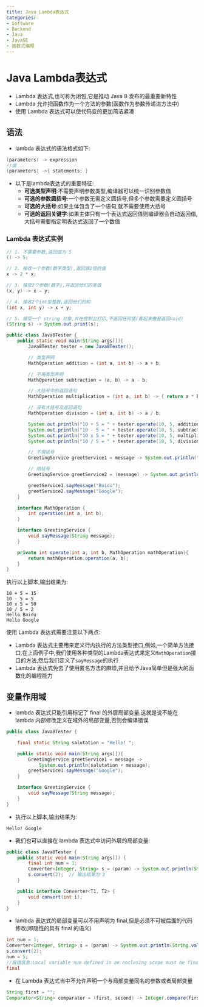 ```yaml
---
title: Java Lambda表达式
categories:
- Software
- Backend
- Java
- JavaSE
- 函数式编程
---
```

# Java Lambda表达式

- Lambda 表达式,也可称为闭包,它是推动 Java 8 发布的最重要新特性
- Lambda 允许把函数作为一个方法的参数(函数作为参数传递进方法中)
- 使用 Lambda 表达式可以使代码变的更加简洁紧凑

## 语法

- lambda 表达式的语法格式如下:

```java
(parameters) -> expression
//或
(parameters) ->{ statements; }
```

- 以下是lambda表达式的重要特征:
    - **可选类型声明**:不需要声明参数类型,编译器可以统一识别参数值
    - **可选的参数圆括号**:一个参数无需定义圆括号,但多个参数需要定义圆括号
    - **可选的大括号**:如果主体包含了一个语句,就不需要使用大括号
    - **可选的返回关键字**:如果主体只有一个表达式返回值则编译器会自动返回值,大括号需要指定明表达式返回了一个数值

### Lambda 表达式实例

```java
// 1. 不需要参数,返回值为 5
() -> 5;

// 2. 接收一个参数(数字类型),返回其2倍的值
x -> 2 * x;

// 3. 接受2个参数(数字),并返回他们的差值
(x, y) -> x – y;

// 4. 接收2个int型整数,返回他们的和
(int x, int y) -> x + y;

// 5. 接受一个 string 对象,并在控制台打印,不返回任何值(看起来像是返回void)
(String s) -> System.out.print(s);
```

```java
public class Java8Tester {
    public static void main(String args[]){
        Java8Tester tester = new Java8Tester();

        // 类型声明
        MathOperation addition = (int a, int b) -> a + b;

        // 不用类型声明
        MathOperation subtraction = (a, b) -> a - b;

        // 大括号中的返回语句
        MathOperation multiplication = (int a, int b) -> { return a * b; };

        // 没有大括号及返回语句
        MathOperation division = (int a, int b) -> a / b;

        System.out.println("10 + 5 = " + tester.operate(10, 5, addition));
        System.out.println("10 - 5 = " + tester.operate(10, 5, subtraction));
        System.out.println("10 x 5 = " + tester.operate(10, 5, multiplication));
        System.out.println("10 / 5 = " + tester.operate(10, 5, division));

        // 不用括号
        GreetingService greetService1 = message -> System.out.println("Hello " + message);

        // 用括号
        GreetingService greetService2 = (message) -> System.out.println("Hello " + message);

        greetService1.sayMessage("Baidu");
        greetService2.sayMessage("Google");
    }

    interface MathOperation {
        int operation(int a, int b);
    }

    interface GreetingService {
        void sayMessage(String message);
    }

    private int operate(int a, int b, MathOperation mathOperation){
        return mathOperation.operation(a, b);
    }
}
```

执行以上脚本,输出结果为:

```
10 + 5 = 15
10 - 5 = 5
10 x 5 = 50
10 / 5 = 2
Hello Baidu
Hello Google
```

使用 Lambda 表达式需要注意以下两点:

- Lambda 表达式主要用来定义行内执行的方法类型接口,例如,一个简单方法接口,在上面例子中,我们使用各种类型的Lambda表达式来定义`MathOperation`接口的方法,然后我们定义了`sayMessage`的执行
- Lambda 表达式免去了使用匿名方法的麻烦,并且给予Java简单但是强大的函数化的编程能力

## 变量作用域

- lambda 表达式只能引用标记了 final 的外层局部变量,这就是说不能在 lambda 内部修改定义在域外的局部变量,否则会编译错误

```java
public class Java8Tester {

    final static String salutation = "Hello! ";

    public static void main(String args[]){
        GreetingService greetService1 = message ->
            System.out.println(salutation + message);
        greetService1.sayMessage("Google");
    }

    interface GreetingService {
        void sayMessage(String message);
    }
}
```

- 执行以上脚本,输出结果为:

```
Hello! Google
```

- 我们也可以直接在 lambda 表达式中访问外层的局部变量:

```java
public class Java8Tester {
    public static void main(String args[]) {
        final int num = 1;
        Converter<Integer, String> s = (param) -> System.out.println(String.valueOf(param + num));
        s.convert(2);  // 输出结果为 3
    }

    public interface Converter<T1, T2> {
        void convert(int i);
    }
}
```

- lambda 表达式的局部变量可以不用声明为 final,但是必须不可被后面的代码修改(即隐性的具有 final 的语义)

```java
int num = 1;
Converter<Integer, String> s = (param) -> System.out.println(String.valueOf(param + num));
s.convert(2);
num = 5;
//报错信息:Local variable num defined in an enclosing scope must be final or effectively
final
```

- 在 Lambda 表达式当中不允许声明一个与局部变量同名的参数或者局部变量

```java
String first = "";
Comparator<String> comparator = (first, second) -> Integer.compare(first.length(), second.length());  //编译会出错
```